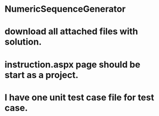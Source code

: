 # NumericSequenceGenerator
# download all attached files with solution.
# instruction.aspx page should be start as a project.
# I have one unit test case file for test case.
